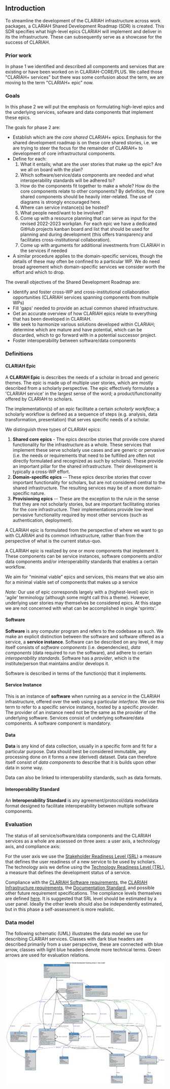 ## Introduction

To streamline the development of the CLARIAH infrastructure across work
packages, a CLARIAH Shared Development Roadmap (SDR) is created. This SDR
specifies what high-level epics CLARIAH will implement and deliver in its the
infrastructure. These can subsequently serve as a showcase for the success of
CLARIAH.

### Prior work

In phase 1 we identified and described all components and services that are
existing or have been worked on in CLARIAH-CORE/PLUS. We called those "CLARIAH+
services" but there was some confusion about the term, we are moving to the
term "CLARIAH+ epic" now.

### Goals

In this phase 2 we will put the emphasis on formulating high-level epics and
the underlying services, sofware and data components that implement these
epics.

The goals for phase 2 are:

* Establish which are the *core shared* CLARIAH+ epics. Emphasis for the shared
 development roadmap is on these core shared stories, i.e. we are trying to steer the focus for the remainder of
 CLARIAH+ to development of core infrastructural components.
* Define for each:
    1. What it entails; what are the user stories that make up the epic? Are we all on board with the plan?
    2. Which software/service/data components are needed and what interoperability standards will be adhered to?
    3. How do the components fit together to make a whole? How do the core components relate to other components? By
       definition, the core shared components should be heavily inter-related. The use of diagrams is strongly encouraged here.
    4. Where can service instance(s) be hosted?
    5. What people need/want to be involved?
    6. Come up with a resource planning that can serve as input for the revised 2022-2023 workplan. For each
       epic we have a dedicated GitHub projects kanban board and list that should be used for planning and during
       development (this offers transparency and facilitates cross-institutional collaboration).
    7. Come up with arguments for additional investments from CLARIAH in the services if needed
* A similar procedure applies to the domain-specific services, though the details of these may often be confined to a
  particular WP. We do need broad agreement which domain-specific services we consider worth the effort and which to drop.

The overall objectives of the Shared Development Roadmap are:

* Identify and foster cross-WP and cross-institutional collaboration opportunities (CLARIAH services spanning components from multiple WPs)
* Fill 'gaps' needed to provide an actual common shared infrastructure.
* Get an accurate overview of how CLARIAH epics relate to everything that has been developed in CLARIAH.
* We seek to harmonize various solutions developed within CLARIAH; determine which are mature and have potential, which can be discarded, which to go forward with in a potential successor project.
* Foster interoperability between software/data components

### Definitions

#### CLARIAH Epic

A **CLARIAH Epic** is describes the needs of a scholar in broad and generic themes. The epic is made up of multiple user
stories, which are mostly described from a scholarly perspective. The epic effectively formulates a 'CLARIAH
service' in the largest sense of the word; a product/functionality offered by CLARIAH to scholars.

The implementation(s) of an epic facilitate a certain *scholarly workflow*; a scholarly workflow is defined as a
sequence of steps (e.g. analysis, data transformation, presentation) that serves specific needs of a scholar.

We distinguish three types of CLARIAH epics:

1. **Shared core epics** - The epics describe stories that provide core shared functionality for the infrastructure as a
   whole. These services that implement these serve scholarly use cases and are generic or pervasive (i.e. the needs or requirements that need to be fulfilled are often not directly formulated and recognized as such by scholars). These provide an important pillar for the shared infrastructure. Their development is typically a cross-WP effort.
2. **Domain-specific epics** -- These epics describe stories that cover important functionality for scholars, but are not considered central to the shared infrastructure. The resulting services may be of a more domain-specific nature.
3. **Provisioning epics** -- These are the exception to the rule in the sense that they are not scholarly stories, but are important facilitating stories for the core infrastructure. Their implementations provide low-level pervasive functionality required by most other services (such as authentication, deployment).

A CLARIAH epic is formulated from the perspective of where we want to go with CLARIAH and its common infrastructure,
rather than from the perspective of what is the current status-quo.

A CLARIAH epic is realized by one or more components that implement it. These components can be service instances,
software components and/or data components and/or interoperability standards that enables a certain workflow.

We aim for “minimal viable” epics and services, this means that we also aim for a minimal viable set of components that makes up a service

*Note:* Our use of epic corresponds largely with a (highest-level) epic in 'agile' terminology (although some might call this a theme).
However, underlying user stories may themselves be considered epics. At this stage we are not concerned with what can be accomplished in single 'sprints'.

#### Software

**Software** is any computer program and refers to the codebase as such. We make an explicit distinction between the
software and software offered as a service, a **service instance**. Software can be described on any level, it may
itself consists of *software components* (i.e. dependencies), *data components* (data required to run the software), and
adhere to certain *interoperability standards*. Software has a *provider*, which is the institute/person that maintains
and/or develops it.

Software is described in terms of the function(s) that it implements.

#### Service Instance

This is an instance of **software** when running as a *service* in the CLARIAH infrastructure, offered over the web
using a particular *interface*. We use this term to refer to a specific service instance, hosted by a specific
*provider*. The provider of an instance need not be the same as the provider of the underlying software. Services
consist of underlying software/data components. A software component is mandatory.

#### Data

**Data** is any kind of data collection, usually in a specific form and fit for a particular purpose.
Data should best be considered immutable, any processing done on it forms a new (derived) dataset. Data
can therefore itself consist of *data components* to describe that it is builds upon other data in some way.

Data can also be linked to interoperability standards, such as data formats.

#### Interoperability Standard

An **Interoperability Standard** is any agreement/protocol/data model/data format designed to facilitate
interoperability between multiple software components.

### Evaluation

The status of all service/software/data components and the CLARIAH services as a whole are assessed on three axes: a
user axis, a technology axis, and compliance axis:

For the user axis we use the [Stakeholder Readiness Level (SRL)](stakeholder-readiness-level.md) a measure that defines the user readiness of a new service to be used by scholars.
The technology axis we define using the [Technology Readiness Level (TRL)](technology-readiness-level.md), a measure that defines the development status of a service.

Compliance with the [CLARIAH Software requirements](), the [CLARIAH Infrastructure requirements](), the [Documentation
Standard](), and possible other future requirement specifications. The compliance levels themselves are defined
[here](compliance-level.md).  It is suggested that SRL level should be estimated by a user panel. Ideally the other
levels should also be independently estimated, but in this phase a self-assessment is more realistic.

### Data model

The following schematic (UML) illustrates the data model we use for describing CLARIAH services. Classes with dark blue
headers are described primarily from a user perspective, these are connected with blue arrow, classes with light blue headers denote more technical
terms. Green arrows are used for evaluation relations.

![Data model](sdr_datamodel.png)


